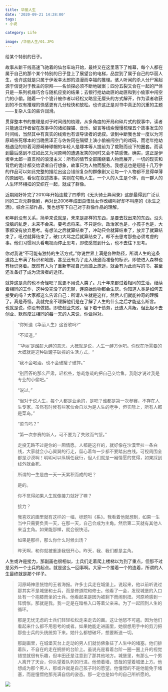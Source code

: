 ```yaml
---
title: 华丽人生
date: '2020-09-21 14:28:00'
tags: 
- 小说

category: Life

image: /华丽人生/01.JPG
---
```


给某个特别的日子。

故事从新干线高速飞驰着的仙台车站开始，最终又在这里落下了帷幕，每个人都在属于自己的那个某个特别的日子登上了展望台的电梯，品尝到了属于自己的华丽人生，也许这就是只属于伊坂幸太郎的浪漫而幸福的推理。骇人听闻的杀人分尸案起源于信徒对于教主的崇拜——名侦探必须不断地破案；四分五裂又合在一起的尸体只是一系列机缘巧合与随机应变的结果；去银行抢劫劫匪的劫匪和到小偷家中闯空门的小偷。随着一个个诡计被作者以轻松又略显无厘头的方式解开，作为读者收获到的不仅有推理的快感更有几分轻快和放松。也许这正是对书中真正的沉重的主题——复杂人生的些许润滑。

贯穿整本书的推理是对于时间线的梳理，从多角度的开局和碎片式的叙事中，读者只能通过作者留在故事中的诸如狸猫、音乐、留言等线索慢慢梳理五个故事发生的时间线，当然其中有真实的线索也有误导读者的诡叙。读到中断我也曾一度以为河原崎杀死塚本的当晚黑泽正与佐佐冈在隔壁上演小偷被闯空门的戏码，而老年抢劫档遇见的带着河原崎棒球帽的年轻人是塚本等人提前为了栽赃而设下的圈套。而读到最后感到不过如此又为河原崎的遭遇发笑的同时又会不禁感慨，确实，这正是伊坂幸太郎一直贯彻的浪漫主义：所有的情节全部围绕着人物而展开，一切的现实和背后的诡计都交给读者自行想象，故事只为人物而服务。我想这也是短短十几万字的作品可以如此完整的描绘出这台错综复杂的群像剧又让每一个人物都不显得单薄的原因吧，看似在叙述故事，实则在勾勒人生，一个人的人生是个体，而一群人的人生环环相扣的交织在一起，就成了群像。

近期刚好补完了2010年开始连载了四季的《无头骑士异闻录》这部最得到广泛认同的二次元群像剧，再对比2006年成田良悟处女作改编叫好却不叫座的《永生之酒》，综合三部作品，我也想写下自己对于群像作品的理解。

和年龄没有关系，简单来说就是，未来是那样的东西，是要去找出来的东西。没头没脑的乱走，未来不会来。要考虑将来。不只是你，政治家也是，小孩子也是，大家都没有放弃思考。有想法之后就算结束了，冲动只会就算结束了，放弃了就算结束了，吼过就算结束了，破口大骂之后就算结束了。却不去思考那些必须考虑的事。他们习惯闷头看电视而停止思考，即使感觉到什么，也不去往下思考。

你对我说“不可能有独特的生活方式。”你说世界上满是各种路径，所谓人生的这条道路上布满了标识和地图，甚至还有为了走入歧途而准备的标识，即使进入森林也有标识竖着。既然有人为了重新审视自己而踏上旅途，就会有为此而写的书，甚至还准备好了成为流浪者的途径。

就算这是真的也不奇怪吧？就更不用说人类了。几十年来都过着相同的生活，继续着相同的工作，这种没完没了的无聊，连原始动物都会生厌。你知道人类是如何去接受的吗？大家都这么告诉自己：所谓人生就是这样。然后人们就能神奇的理解了。真是奇怪。我就完全不理解他们是在了解了人生的什么之后才能这么断言。
也就是说，你没有做错。即使创业失败，留下若干债务，还遭人背叛，但比起不去创业、默然度过相同的每一天的人来说，你做得对。

>“你知道《华丽人生》这首歌吗?"
>
>“不知道。”
>
>“‘华丽’是酩酊大醉的意思，大概就是说，人生一醉方休吧。你现在所需要的大概就是这种破罐子破摔的生活方式。“
>
>“我不会喝酒，也不会破罐子破摔。”
>
>“别回答的那么严肃，轻松些，悠哉悠哉的把自己交给鱼。我刚才说过我是专业的小偷吧。”
>
>“说过。”
>
>“但对于说人生，每个人都是业余的，是吧？谁都是第一次参赛，不存在人生专家。虽然有时候有些家伙会自以为是人生的老手，但实际上，所有人都是菜鸟。”
>
>“菜鸟吗？”
>
>“第一次参赛的新人，可不要为了失败而气馁。”
>
>走投无路不过是你的一厢情愿。人都是这样的，就好像在沙漠里拉一条白线，大家就会小心翼翼的行走，留心着每一步都不要踏出白线。可视周围全都是沙漠啊！明明可以纵横任我行，但人们就是一厢情愿的觉得，如果踩到线外就会死。

>所谓的一生是由一天一天累积而成的吧？
>
>是的。
>
>你不觉得如果人生就像接力就好了嘛？
>
>接力？
>
>我喜欢的画里就有这样的一幅，标题叫《系》。我看着他就想到，如果一生当中只需要负责一天，在那一天，自己会成为主角。然后第二天就有其他人来当主角。如果能那样，就会很快活。
>
>如果是那样，那么你什么时候出场？
>
>昨天啊，和你就被重逢我很开心。昨天，我、我们都是主角。

人生或许是接力，那副画也很相似，士兵们走着爬上楼梯以为到了重点，但那不过是另外一个士兵的起点。就是这么一回事啊。大家一个接着一个的连着，所谓的人生最终就是那个样子。

>河原崎神思恍惚的王者海报。许多士兵走在城堡上。说起来，他以前听说过那其实不是城堡和士兵，而是修道院和修士。他看了一会，发现城堡的入口处有一个抱膝而坐的士兵。他看起来是因为被剩下而闹别扭。河原崎感到一阵惆怅。那就是我。我一定是在暗格入口等着父亲来。为了一起回到人生的循环。
>
>那是无忧无虑的士兵们轻轻松松走来走去的画。这让他怒不可遏。因为他们看起来什么都不用思考的或者。如果她能走进画里，她很想用手中的剪刀把那些士兵的头统统剪下来。她什么都想破坏，想要断送一切。
>
>那副画里，在城堡天台上走动的男人们就仿佛象征了人生中的堵塞。他们排着队，不自在的走在拥挤的台阶上。虽说光是看着台阶一圈一圈上升的视觉错觉就很有乐趣，但丰田还是注意到了那其他地方。城堡里，有那么一个男人离开了天台，仰头望着队列的行进。他倚着墙，悠哉的望着城堡上方。他想成为那个男人，那或许就是自己孩子时的愿望。他憧憬的不是他能免于堵塞，而是憧憬他那充满自信的姿态。那一定也是如今的自己所祈愿的。

![](华丽人生\01.JPG)